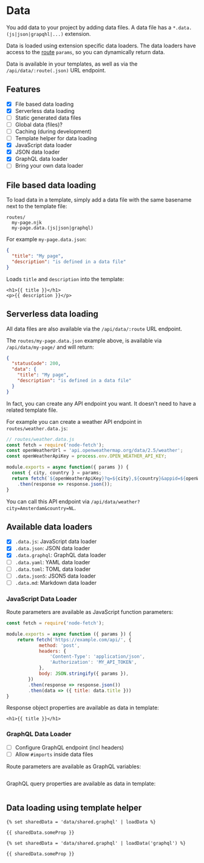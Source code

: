 # Data

You add data to your project by adding data files.
A data file has a `*.data.(js|json|grapqhl|...)` extension.

Data is loaded using extension specific data loaders.
The data loaders have access to the [route](/docs/routing.md) `params`,
so you can dynamically return data.

Data is available in your templates, as well as via the `/api/data/:route(.json)` URL endpoint.


## Features

- [x] File based data loading
- [x] Serverless data loading
- [ ] Static generated data files
- [ ] Global data (files)?
- [ ] Caching (during development)
- [ ] Template helper for data loading
- [x] JavaScript data loader
- [x] JSON data loader
- [x] GraphQL data loader
- [ ] Bring your own data loader

## File based data loading

To load data in a template, simply add a data file with the same basename next to the template file:

```
routes/
  my-page.njk
  my-page.data.(js|json|graphql)
```

For example `my-page.data.json`:

```json
{
  "title": "My page",
  "description": "is defined in a data file"
}
```

Loads `title` and `description` into the template:

```njk
<h1>{{ title }}</h1>
<p>{{ description }}</p>
```

## Serverless data loading

All data files are also available via the `/api/data/:route` URL endpoint.

The `routes/my-page.data.json` example above, is available via `/api/data/my-page/` and will return:

```json
{
  "statusCode": 200,
  "data": {
    "title": "My page",
    "description": "is defined in a data file"
  }
}
```

In fact, you can create any API endpoint you want. It doesn't need to have a related template file.

For example you can create a weather API endpoint in `routes/weather.data.js`:

```js
// routes/weather.data.js
const fetch = require('node-fetch');
const openWeatherUrl = 'api.openweathermap.org/data/2.5/weather';
const openWeatherApiKey = process.env.OPEN_WEATHER_API_KEY;

module.exports = async function({ params }) {
  const { city, country } = params;
  return fetch(`${openWeatherApiKey}?q=${city},${country}&appid=${openWeatherApiKey}`)
    .then(response => response.json());
}
```

You can call this API endpoint via `/api/data/weather?city=Amsterdam&country=NL`.

## Available data loaders

- [x] `.data.js`: JavaScript data loader
- [x] `.data.json`: JSON data loader
- [x] `.data.graphql`: GraphQL data loader
- [ ] `.data.yaml`: YAML data loader
- [ ] `.data.toml`: TOML data loader
- [ ] `.data.json5`: JSON5 data loader
- [ ] `.data.md`: Markdown data loader

### JavaScript Data Loader

Route parameters are available as JavaScript function parameters:

```js
const fetch = require('node-fetch');

module.exports = async function ({ params }) {
    return fetch('https://example.com/api/', {
            method: 'post',
            headers: {
                'Content-Type': 'application/json',
                'Authorization': 'MY_API_TOKEN',
            },
            body: JSON.stringify({ params }),
        })
        .then(response => response.json())
        .then(data => ({ title: data.title }))
}
```

Response object properties are available as data in template:

```njk
<h1>{{ title }}</h1>
```

### GraphQL Data Loader

- [ ] Configure GraphQL endpoint (incl headers)
- [ ] Allow `#imports` inside data files

Route parameters are available as GraphQL variables:

```graphql

```

GraphQL query properties are available as data in template:

```njk

```

## Data loading using template helper

```njk
{% set sharedData = 'data/shared.graphql' | loadData %}

{{ sharedData.someProp }}
```

```njk
{% set sharedData = 'data/shared.graphql' | loadData('graphql') %}

{{ sharedData.someProp }}
```
